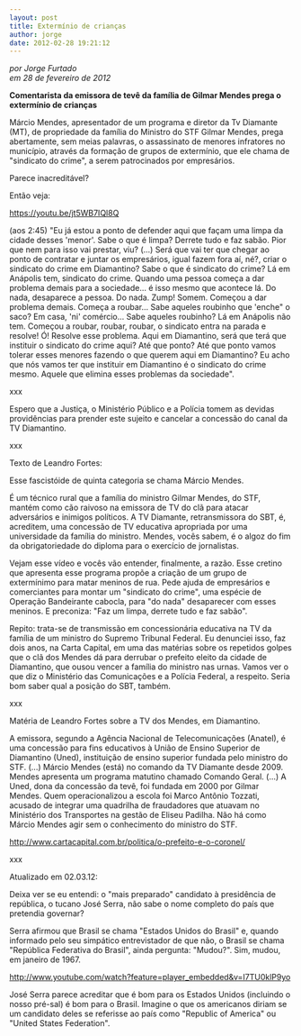 ```yaml
---
layout: post
title: Extermínio de crianças
author: jorge
date: 2012-02-28 19:21:12
---
```

*por Jorge Furtado*\
*em 28 de fevereiro de 2012*

**Comentarista da emissora de tevê da família de Gilmar Mendes prega o extermínio de crianças**

Márcio Mendes, apresentador de um programa e diretor da Tv Diamante (MT), de propriedade da família do Ministro do STF Gilmar Mendes, prega abertamente, sem meias palavras, o assassinato de menores infratores no município, através da formação de grupos de extermínio, que ele chama de "sindicato do crime", a serem patrocinados por empresários.

Parece inacreditável?

Então veja:

<https://youtu.be/jt5WB7IQl8Q>

(aos 2:45) "Eu já estou a ponto de defender aqui que façam uma limpa da cidade desses 'menor'. Sabe o que é limpa? Derrete tudo e faz sabão. Pior que nem para isso vai prestar, viu? (...) Será que vai ter que chegar ao ponto de contratar e juntar os empresários, igual fazem fora aí, né?, criar o sindicato do crime em Diamantino? Sabe o que é sindicato do crime? Lá em Anápolis tem, sindicato do crime. Quando uma pessoa começa a dar problema demais para a sociedade... é isso mesmo que acontece lá. Do nada, desaparece a pessoa. Do nada. Zump! Somem. Começou a dar problema demais. Começa a roubar... Sabe aqueles roubinho que 'enche" o saco? Em casa, 'ni' comércio... Sabe aqueles roubinho? Lá em Anápolis não tem. Começou a roubar, roubar, roubar, o sindicato entra na parada e resolve! Ó! Resolve esse problema. Aqui em Diamantino, será que terá que instituir o sindicato do crime aqui? Até que ponto? Até que ponto vamos tolerar esses menores fazendo o que querem aqui em Diamantino? Eu acho que nós vamos ter que instituir em Diamantino é o sindicato do crime mesmo. Aquele que elimina esses problemas da sociedade".

xxx

Espero que a Justiça, o Ministério Público e a Polícia tomem as devidas providências para prender este sujeito e cancelar a concessão do canal da TV Diamantino.

xxx

Texto de Leandro Fortes:

Esse fascistóide de quinta categoria se chama Márcio Mendes.

É um técnico rural que a família do ministro Gilmar Mendes, do STF, mantém como cão raivoso na emissora de TV do clã para atacar adversários e inimigos políticos. A TV Diamante, retransmissora do SBT, é, acreditem, uma concessão de TV educativa apropriada por uma universidade da família do ministro. Mendes, vocês sabem, é o algoz do fim da obrigatoriedade do diploma para o exercício de jornalistas.

Vejam esse vídeo e vocês vão entender, finalmente, a razão. Esse cretino que apresenta esse programa propõe a criação de um grupo de extermínimo para matar meninos de rua. Pede ajuda de empresários e comerciantes para montar um "sindicato do crime", uma espécie de Operação Bandeirante cabocla, para "do nada" desaparecer com esses meninos. E preconiza: "Faz um limpa, derrete tudo e faz sabão".

Repito: trata-se de transmissão em concessionária educativa na TV da família de um ministro do Supremo Tribunal Federal. Eu denunciei isso, faz dois anos, na Carta Capital, em uma das matérias sobre os repetidos golpes que o clã dos Mendes dá para derrubar o prefeito eleito da cidade de Diamantino, que ousou vencer a família do ministro nas urnas. Vamos ver o que diz o Ministério das Comunicações e a Polícia Federal, a respeito. Seria bom saber qual a posição do SBT, também.

xxx

Matéria de Leandro Fortes sobre a TV dos Mendes, em Diamantino.

A emissora, segundo a Agência Nacional de Telecomunicações (Anatel), é uma concessão para fins educativos à União de Ensino Superior de Diamantino (Uned), instituição de ensino superior fundada pelo ministro do STF. (...) Márcio Mendes (está) no comando da TV Diamante desde 2009. Mendes apresenta um programa matutino chamado Comando Geral. (...) A Uned, dona da concessão da tevê, foi fundada em 2000 por Gilmar Mendes. Quem operacionalizou a escola foi Marco Antônio Tozzati, acusado de integrar uma quadrilha de fraudadores que atuavam no Ministério dos Transportes na gestão de Eliseu Padilha. Não há como Márcio Mendes agir sem o conhecimento do ministro do STF.

<http://www.cartacapital.com.br/politica/o-prefeito-e-o-coronel/>

[](http://www.cartacapital.com.br/politica/o-prefeito-e-o-coronel/)xxx

Atualizado em 02.03.12:

Deixa ver se eu entendi: o "mais preparado" candidato à presidência de república, o tucano José Serra, não sabe o nome completo do país que pretendia governar?

Serra afirmou que Brasil se chama "Estados Unidos do Brasil" e, quando informado pelo seu simpático entrevistador de que não, o Brasil se chama "República Federativa do Brasil", ainda pergunta: "Mudou?". Sim, mudou, em janeiro de 1967.

<http://www.youtube.com/watch?feature=player_embedded&v=I7TU0klP9yo>

[](http://www.youtube.com/watch?feature=player_embedded&v=I7TU0klP9yo)José Serra parece acreditar que é bom para os Estados Unidos (incluindo o nosso pré-sal) é bom para o Brasil. Imagine o que os americanos diriam se um candidato deles se referisse ao país como "Republic of America" ou "United States Federation".